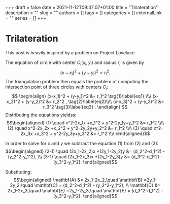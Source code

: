 +++ 
draft = false
date = 2021-11-12T09:37:07+01:00
title = "Trilateration"
description = ""
slug = ""
authors = []
tags = []
categories = []
externalLink = ""
series = []
+++

# Trilateration

This post is heavily inspired by a problem on Project Lovelace.


The equation of circle with center $C_i(x_i,y_i)$ and radius $r_i$ is given by 
$$(x-x_i)^2 + (y-y_i)^2 = r_i^2 .$$ 
The triangulation problem then equals the problem of computing the intersection point of three circles with centers $C_i$:
$$
\begin{align}
(x-x_1)^2 + (y-y_1)^2  &= r_1^2 \tag{1}\label{eq1} \\\\
(x-x_2)^2 + (y-y_2)^2 &= r_2^2 , \tag{2}\label{eq2}\\\\
(x-x_3)^2 + (y-y_3)^2 &= r_3^2 \tag{3}\label{eq3} .
\end{align}
$$ 
Distributing the equations yieldss:
$$\begin{aligned}
(1) \quad x^2-2x_1x +x_1^2  + y^2-2y_1y+y_1^2  &= r_1^2 \\\\
(2) \quad x^2-2x_2x +x_2^2  + y^2-2y_2y+y_2^2  &= r_1^2 \\\\
(3) \quad x^2-2x_3x +x_3^2  + y^2-2y_3y+y_3^2  &= r_1^2 \\\\
\end{aligned}$$ 

In order to solve for $x$ and $y$ we subtract the equation $(1)$ from $(2)$ and $(3)$:
$$\begin{aligned}
(2-1) \quad (2x_1-2x_2)x +(2y_1-2y_2)y  &= (d_2^2-d_1^2) - (y_2^2-y_1^2), \\\
(3-1) \quad (2x_1-2x_3)x +(2y_1-2y_3)y  &= (d_3^2-d_1^2) - (y_3^2-y_1^2).
\end{aligned}$$

Substituting:
$$\begin{aligned}
\mathbf{A} &= 2x_1-2x_2,\quad \mathbf{B} =2y_1-2y_2,\quad \mathbf{C} = (d_2^2-d_1^2) - (y_2^2-y_1^2), \\
\mathbf{D} &= 2x_1-2x_3,\quad \mathbf{E} =2y_1-2y_3,\quad \mathbf{F} = (d_3^2-d_1^2) - (y_3^2-y_1^2).
\end{aligned}$$

